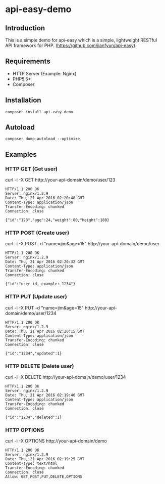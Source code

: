 # api-easy-demo

## Introduction
This is a simple demo for api-easy which is a simple, lightweight RESTful API framework for PHP. (https://github.com/jianfyun/api-easy).
    
## Requirements
* HTTP Server (Example: Nginx)
* PHP5.5+
* Composer

## Installation
    composer install api-easy-demo
    
## Autoload
    composer dump-autoload --optimize

## Examples

### HTTP GET (Get user)
curl -i -X GET http://your-api-domain/demo/user/123

    HTTP/1.1 200 OK
    Server: nginx/1.2.9
    Date: Thu, 21 Apr 2016 02:20:48 GMT
    Content-Type: application/json
    Transfer-Encoding: chunked
    Connection: close
    
    {"id":"123","age":24,"weight":80,"height":180}

### HTTP POST (Create user)
curl -i -X POST -d "name=jim&age=15" http://your-api-domain/demo/user

    HTTP/1.1 200 OK
    Server: nginx/1.2.9
    Date: Thu, 21 Apr 2016 02:20:32 GMT
    Content-Type: application/json
    Transfer-Encoding: chunked
    Connection: close
    
    {"id":"user id, example: 1234"}

### HTTP PUT (Update user)
curl -i -X PUT -d "name=jim&age=15" http://your-api-domain/demo/user/1234

    HTTP/1.1 200 OK
    Server: nginx/1.2.9
    Date: Thu, 21 Apr 2016 02:20:15 GMT
    Content-Type: application/json
    Transfer-Encoding: chunked
    Connection: close
    
    {"id":"1234","updated":1}

### HTTP DELETE (Delete user)
curl -i -X DELETE http://your-api-domain/demo/user/1234

    HTTP/1.1 200 OK
    Server: nginx/1.2.9
    Date: Thu, 21 Apr 2016 02:19:40 GMT
    Content-Type: application/json
    Transfer-Encoding: chunked
    Connection: close
    
    {"id":"1234","deleted":1}

### HTTP OPTIONS
curl -i -X OPTIONS http://your-api-domain/demo

    HTTP/1.1 200 OK
    Server: nginx/1.2.9
    Date: Thu, 21 Apr 2016 02:19:25 GMT
    Content-Type: text/html
    Transfer-Encoding: chunked
    Connection: close
    Allow: GET,POST,PUT,DELETE,OPTIONS
